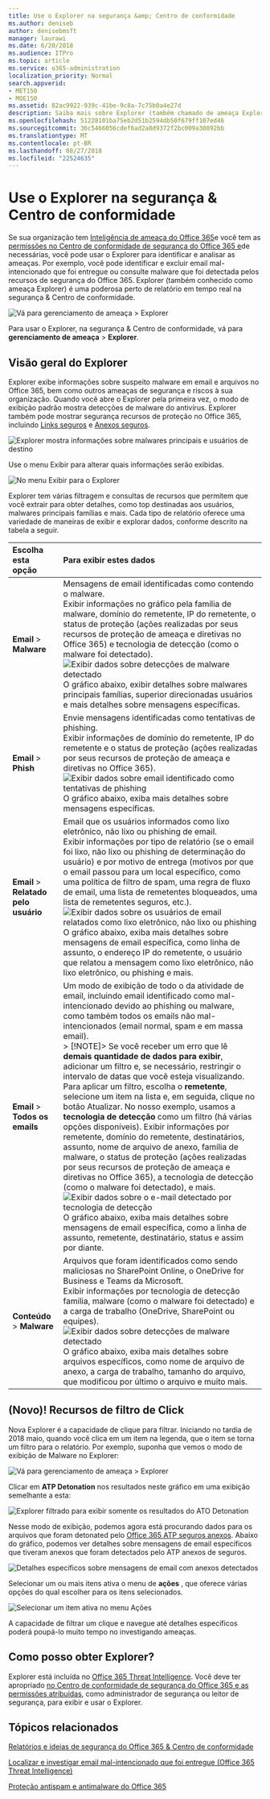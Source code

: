 ```yaml
---
title: Use o Explorer na segurança &amp; Centro de conformidade
ms.author: deniseb
author: denisebmsft
manager: laurawi
ms.date: 6/20/2018
ms.audience: ITPro
ms.topic: article
ms.service: o365-administration
localization_priority: Normal
search.appverid:
- MET150
- MOE150
ms.assetid: 82ac9922-939c-41be-9c8a-7c75b0a4e27d
description: Saiba mais sobre Explorer (também chamado de ameaça Explorer) na segurança &amp; Centro de conformidade.
ms.openlocfilehash: 51228101ba75eb2d51b2594db50f679ff107ed46
ms.sourcegitcommit: 36c5466056cdef6ad2a8d9372f2bc009a30892bb
ms.translationtype: MT
ms.contentlocale: pt-BR
ms.lasthandoff: 08/27/2018
ms.locfileid: "22524635"
---
```

# <a name="use-explorer-in-the-security-amp-compliance-center"></a>Use o Explorer na segurança &amp; Centro de conformidade

Se sua organização tem [Inteligência de ameaça do Office 365](office-365-ti.md)e você tem as [permissões no Centro de conformidade de segurança do Office 365 e](permissions-in-the-security-and-compliance-center.md)de necessárias, você pode usar o Explorer para identificar e analisar as ameaças. Por exemplo, você pode identificar e excluir email mal-intencionado que foi entregue ou consulte malware que foi detectada pelos recursos de segurança do Office 365. Explorer (também conhecido como ameaça Explorer) é uma poderosa perto de relatório em tempo real na segurança &amp; Centro de conformidade.
  
![Vá para gerenciamento de ameaça \> Explorer](media/cab32fa2-66f1-4ad5-bc1d-2bac4dbeb48c.png)
  
Para usar o Explorer, na segurança &amp; Centro de conformidade, vá para **gerenciamento de ameaça** \> **Explorer**.
      
## <a name="explorer-overview"></a>Visão geral do Explorer

Explorer exibe informações sobre suspeito malware em email e arquivos no Office 365, bem como outros ameaças de segurança e riscos à sua organização. Quando você abre o Explorer pela primeira vez, o modo de exibição padrão mostra detecções de malware do antivírus. Explorer também pode mostrar segurança recursos de proteção no Office 365, incluindo [Links seguros](atp-safe-links.md) e [Anexos seguros](atp-safe-attachments.md).
  
![Explorer mostra informações sobre malwares principais e usuários de destino](media/8e8c1582-d6f4-4521-8591-686a1cb01f7e.png)
  
Use o menu Exibir para alterar quais informações serão exibidas.
  
![No menu Exibir para o Explorer](media/2bb34f58-555f-4967-ba55-740334ef1f8e.png)
  
Explorer tem várias filtragem e consultas de recursos que permitem que você extrair para obter detalhes, como top destinadas aos usuários, malwares principais famílias e mais. Cada tipo de relatório oferece uma variedade de maneiras de exibir e explorar dados, conforme descrito na tabela a seguir.
  
|**Escolha esta opção**|**Para exibir estes dados**|
|:-----|:-----|
|**Email** \> **Malware** <br/> |Mensagens de email identificadas como contendo o malware.  <br/> Exibir informações no gráfico pela família de malware, domínio do remetente, IP do remetente, o status de proteção (ações realizadas por seus recursos de proteção de ameaça e diretivas no Office 365) e tecnologia de detecção (como o malware foi detectado).  <br/> ![Exibir dados sobre detecções de malware detectado](media/d11dc568-b091-4159-b261-df13d76b520b.png)           <br/> O gráfico abaixo, exibir detalhes sobre malwares principais famílias, superior direcionadas usuários e mais detalhes sobre mensagens específicas.  <br/> |
|**Email** \> **Phish** <br/> |Envie mensagens identificadas como tentativas de phishing.  <br/> Exibir informações de domínio do remetente, IP do remetente e o status de proteção (ações realizadas por seus recursos de proteção de ameaça e diretivas no Office 365).  <br/> ![Exibir dados sobre email identificado como tentativas de phishing](media/2e3f97fa-2b99-47f9-afd6-216d10633c50.png)           <br/> O gráfico abaixo, exiba mais detalhes sobre mensagens específicas.  <br/> |
|**Email** \> **Relatado pelo usuário** <br/> |Email que os usuários informados como lixo eletrônico, não lixo ou phishing de email.  <br/> Exibir informações por tipo de relatório (se o email foi lixo, não lixo ou phishing de determinação do usuário) e por motivo de entrega (motivos por que o email passou para um local específico, como uma política de filtro de spam, uma regra de fluxo de email, uma lista de remetentes bloqueados, uma lista de remetentes seguros, etc.).  <br/> ![Exibir dados sobre os usuários de email relatados como lixo eletrônico, não lixo ou phishing](media/255acd04-0d07-4b29-82af-5060a60c20ab.png)           <br/> O gráfico abaixo, exiba mais detalhes sobre mensagens de email específica, como linha de assunto, o endereço IP do remetente, o usuário que relatou a mensagem como lixo eletrônico, não lixo eletrônico, ou phishing e mais.  <br/> |
|**Email** \> **Todos os emails** <br/> |Um modo de exibição de todo o da atividade de email, incluindo email identificado como mal-intencionado devido ao phishing ou malware, como também todos os emails não mal-intencionados (email normal, spam e em massa email).  <br/> > [!NOTE]> Se você receber um erro que lê **demais quantidade de dados para exibir**, adicionar um filtro e, se necessário, restringir o intervalo de datas que você esteja visualizando. Para aplicar um filtro, escolha o **remetente**, selecione um item na lista e, em seguida, clique no botão Atualizar. No nosso exemplo, usamos a **tecnologia de detecção** como um filtro (há várias opções disponíveis).           Exibir informações por remetente, domínio do remetente, destinatários, assunto, nome de arquivo de anexo, família de malware, o status de proteção (ações realizadas por seus recursos de proteção de ameaça e diretivas no Office 365), a tecnologia de detecção (como o malware foi detectado), e mais.<br/> ![Exibir dados sobre o e-mail detectado por tecnologia de detecção](media/0c032eb3-6021-4174-9f06-ff8f30c245ca.png)           <br/> O gráfico abaixo, exiba mais detalhes sobre mensagens de email específica, como a linha de assunto, remetente, destinatário, status e assim por diante.  <br/> |
|**Conteúdo** \> **Malware** <br/> |Arquivos que foram identificados como sendo maliciosas no SharePoint Online, o OneDrive for Business e Teams da Microsoft.  <br/> Exibir informações por tecnologia de detecção família, malware (como o malware foi detectado) e a carga de trabalho (OneDrive, SharePoint ou equipes).  <br/> ![Exibir dados sobre detecções de malware detectado](media/d11dc568-b091-4159-b261-df13d76b520b.png)           <br/> O gráfico abaixo, exiba mais detalhes sobre arquivos específicos, como nome de arquivo de anexo, a carga de trabalho, tamanho do arquivo, que modificou por último o arquivo e muito mais.  <br/> |
  
## <a name="new-click-to-filter-capabilities"></a>(Novo)! Recursos de filtro de Click

Nova Explorer é a capacidade de clique para filtrar. Iniciando no tardia de 2018 maio, quando você clica em um item na legenda, que o item se torna um filtro para o relatório. Por exemplo, suponha que vemos o modo de exibição de Malware no Explorer:
  
![Vá para gerenciamento de ameaça \> Explorer](media/cab32fa2-66f1-4ad5-bc1d-2bac4dbeb48c.png)
  
Clicar em **ATP Detonation** nos resultados neste gráfico em uma exibição semelhante a esta: 
  
![Explorer filtrado para exibir somente os resultados do ATO Detonation](media/7241d7dd-27bc-467d-9db8-6e806c49df14.png)
  
Nesse modo de exibição, podemos agora está procurando dados para os arquivos que foram detonated pelo [Office 365 ATP seguros anexos](atp-safe-attachments.md). Abaixo do gráfico, podemos ver detalhes sobre mensagens de email específicos que tiveram anexos que foram detectados pelo ATP anexos de seguros.
  
![Detalhes específicos sobre mensagens de email com anexos detectados](media/c91fb05c-d1d4-4085-acc6-f7008a415c2a.png)
  
Selecionar um ou mais itens ativa o menu de **ações** , que oferece várias opções do qual escolher para os itens selecionados. 
  
![Selecionar um item ativa no menu Ações](media/95f127a4-1b2a-4a76-88b9-096e3ba27d1b.png)
  
A capacidade de filtrar um clique e navegue até detalhes específicos poderá poupá-lo muito tempo no investigando ameaças.
  
## <a name="how-do-i-get-explorer"></a>Como posso obter Explorer?

Explorer está incluída no [Office 365 Threat Intelligence](office-365-ti.md). Você deve ter apropriado [no Centro de conformidade de segurança do Office 365 e as permissões atribuídas](permissions-in-the-security-and-compliance-center.md), como administrador de segurança ou leitor de segurança, para exibir e usar o Explorer.
  
## <a name="related-topics"></a>Tópicos relacionados

[Relatórios e ideias de segurança do Office 365 &amp; Centro de conformidade](reports-and-insights-in-security-and-compliance.md)
  
[Localizar e investigar email mal-intencionado que foi entregue (Office 365 Threat Intelligence)](investigate-malicious-email-that-was-delivered.md)
  
[Proteção antispam e antimalware do Office 365](anti-spam-and-anti-malware-protection.md)
  

